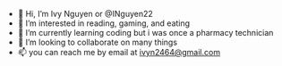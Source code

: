 - 👋 Hi, I’m Ivy Nguyen or @INguyen22
- 👀 I’m interested in reading, gaming, and eating
- 🌱 I’m currently learning coding but i was once a pharmacy technician
- 💞️ I’m looking to collaborate on many things
- 📫 you can reach me by email at ivyn2464@gmail.com

<!---
INguyen22/INguyen22 is a ✨ special ✨ repository because its `README.md` (this file) appears on your GitHub profile.
You can click the Preview link to take a look at your changes.
--->
